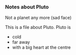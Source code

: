 ### Notes about Pluto

Not a planet any more (sad face)

This is a file about Pluto.
Pluto is
- cold
- far away
- with a big heart at the centre
